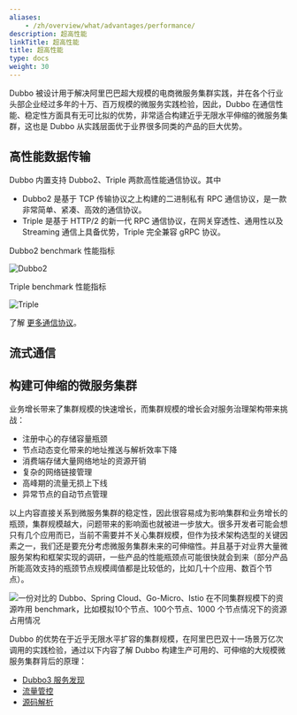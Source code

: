 ```yaml
---
aliases:
    - /zh/overview/what/advantages/performance/
description: 超高性能
linkTitle: 超高性能
title: 超高性能
type: docs
weight: 30
---
```



Dubbo 被设计用于解决阿里巴巴超大规模的电商微服务集群实践，并在各个行业头部企业经过多年的十万、百万规模的微服务实践检验，因此，Dubbo 在通信性能、稳定性方面具有无可比拟的优势，非常适合构建近乎无限水平伸缩的微服务集群，这也是 Dubbo 从实践层面优于业界很多同类的产品的巨大优势。

## 高性能数据传输
Dubbo 内置支持 Dubbo2、Triple 两款高性能通信协议。其中
* Dubbo2 是基于 TCP 传输协议之上构建的二进制私有 RPC 通信协议，是一款非常简单、紧凑、高效的通信协议。
* Triple 是基于 HTTP/2 的新一代 RPC 通信协议，在网关穿透性、通用性以及 Streaming 通信上具备优势，Triple 完全兼容 gRPC 协议。

Dubbo2 benchmark 性能指标

![Dubbo2](/)

Triple benchmark 性能指标

![Triple](/)

了解 [更多通信协议](../../../core-features/protocols)。

## 流式通信

## 构建可伸缩的微服务集群
业务增长带来了集群规模的快速增长，而集群规模的增长会对服务治理架构带来挑战：
* 注册中心的存储容量瓶颈
* 节点动态变化带来的地址推送与解析效率下降
* 消费端存储大量网络地址的资源开销
* 复杂的网络链接管理
* 高峰期的流量无损上下线
* 异常节点的自动节点管理

以上内容直接关系到微服务集群的稳定性，因此很容易成为影响集群和业务增长的瓶颈，集群规模越大，问题带来的影响面也就被进一步放大。很多开发者可能会想只有几个应用而已，当前不需要并不关心集群规模，但作为技术架构选型的关键因素之一，我们还是要充分考虑微服务集群未来的可伸缩性。并且基于对业界大量微服务架构和框架实现的调研，一些产品的性能瓶颈点可能很快就会到来（部分产品所能高效支持的瓶颈节点规模阈值都是比较低的，比如几十个应用、数百个节点）。

![一份对比的 Dubbo、Spring Cloud、Go-Micro、Istio 在不同集群规模下的资源咋用 benchmark，比如模拟10个节点、100个节点、1000 个节点情况下的资源占用情况](/)

Dubbo 的优势在于近乎无限水平扩容的集群规模，在阿里巴巴双十一场景万亿次调用的实践检验，通过以下内容了解 Dubbo 构建生产可用的、可伸缩的大规模微服务集群背后的原理：
* [Dubbo3 服务发现](/)
* [流量管控](/)
* [源码解析](/)